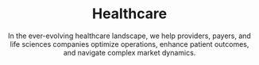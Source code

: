 ---
layout: industry
order: 2
title: Healthcare
subtitle: "In the ever-evolving healthcare landscape, we help providers, payers, and life sciences companies optimize operations, enhance patient outcomes, and navigate complex market dynamics."
intro: "In the ever-evolving healthcare landscape, SLKone helps providers, payers, and life sciences companies optimize operations, enhance patient outcomes, and navigate complex market dynamics. Our deep industry knowledge, combined with our data-driven approach, enables us to deliver tangible results in this intricate sector."
blurb-intro: "Navigate the healthcare landscape with SLKone's expert guidance and innovative solutions."
landscape-title: "The Healthcare Landscape"
landscape-intro: "The healthcare industry is undergoing rapid transformation, driven by:"
landscape:
    - "Shift towards value-based care models"
    - "Increasing role of technology in healthcare delivery"
    - "Growing focus on patient experience and engagement"
    - "Rising costs and pressure for operational efficiency"
    - "Evolving regulatory landscape and reimbursement models"
landscape-conclusion: "These trends create both challenges and opportunities for healthcare organizations across all sub-sectors."
approach-title: "Our Approach"
approach-intro: "SLKone takes a holistic view of healthcare organizations, addressing challenges across operations, finance, and strategy. We leverage our cross-sector insights to bring innovative solutions to persistent industry problems. Our approach integrates:"
approach:
  - point: "Advanced Data Analytics"
    description: "Harnessing the power of healthcare data to drive informed decision-making"
  - point: "Process Optimization"
    description: "Streamlining operations to improve efficiency and reduce costs"
  - point: "Strategic Planning"
    description: "Developing robust strategies to navigate market changes and drive growth"
  - point: "Change Management"
    description: "Ensuring successful implementation and adoption of new initiatives"
  - point: "Financial Performance Improvement"
    description: "Optimizing revenue cycles and cost structures"
why_choose:
  - point: "Industry Expertise"
    description: "Deep understanding of healthcare ecosystem dynamics and interdependencies"
  - point: "Cross-functional expertise"
    description: "Spanning operations, finance, strategy, and technology"
  - point: "Proven track record"
    description: "Delivering measurable results in complex healthcare environments"
  - point: "Cross-industry insights"
    description: "Ability to leverage cross-industry insights for innovative healthcare solutions"
  - point: "Data-driven approach"
    description: "Combined with industry-specific knowledge"
  - point: "Collaborative working style"
    description: "Ensures knowledge transfer and sustainable improvements"
  - point: "Practical methodology"
    description: "Adapts to the rapidly changing healthcare landscape"
cta_title: "Ready to transform your healthcare organization?"
cta: "Contact SLKone today to learn how our tailored solutions can help you navigate industry challenges, drive operational excellence, and achieve sustainable growth in the evolving healthcare landscape."
icon: "fa-solid fa-heart"
color: "coral"
image: "/assets/images/backgrounds/healthcare.webp"
---